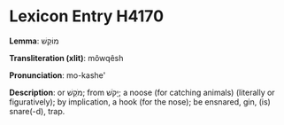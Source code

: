 # Lexicon Entry H4170

**Lemma**: מוֹקֵשׁ

**Transliteration (xlit)**: môwqêsh

**Pronunciation**: mo-kashe'

**Description**:
or מֹקֵשׁ; from יָקֹשׁ; a noose (for catching animals) (literally or figuratively); by implication, a hook (for the nose); be ensnared, gin, (is) snare(-d), trap.
